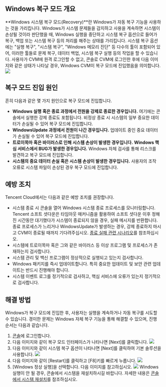 ## Windows 복구 모드 개요

**Windows 시스템 복구 모드(Recovery)**란 Windows가 자동 복구 기능을 사용하는 것을 가리킵니다. Windows가 시스템 문제들을 감지하고 사용을 계속하면 시스템이 손상될 것이라 판단했을 때, Windows 실행을 중단하고 시스템 복구 옵션으로 들어가 복구, 백업 또는 시스템 복구 등의 처리를 해주는 상태를 가리킵니다.
시스템 복구 옵션에는 "실행 복구", "시스템 복구", "Windows 메모리 진단" 등 다수의 툴이 포함되어 있어, 이러한 툴들로 문제 복구, 데이터 백업, 시스템 복구 실행 등의 작업을 할 수 있습니다.
사용자가 CVM에 원격 로그인할 수 없고, 콘솔로 CVM에 로그인한 후에 다음 이미지와 같은 상태가 나타날 경우, Windows CVM이 복구 모드에 진입했음을 의미합니다.
![](//mc.qcloudimg.com/static/img/e278c336a415066dcb8fc58333395ac3/image.png)

## 복구 모드 진입 원인
흔히 다음과 같은 몇 가지 원인으로 복구 모드에 진입합니다.
- **Windows 실행 혹은 종료 과정에서 전원을 강제로 종료한 경우입니다.** 여기에는 콘솔에서 실행한 강제 종료도 포함됩니다. 비정상 종료 시 시스템의 일부 중요한 데이터가 손실될 수 있어 복구 모드에 진입합니다.
- **WindowsUpdate 과정에서 전원이 나간 경우입니다.** 업데이트 중인 중요 데이터가 손실될 수 있어 복구 모드에 진입합니다.
- **트로이목마 혹은 바이러스로 인해 시스템 손상이 발생한 경우입니다.**
**Windows 핵심 서비스에서 BUG가 발생한 경우입니다.** Windows 자체 검사를 통해 리스크를 발견하고 복구 모드에 진입합니다.
- **시스템의 중요 데이터 손실 혹은 시스템 손상이 발생한 경우입니다.** 사용자의 조작 오류로 시스템 파일이 손상된 경우 복구 모드에 진입합니다.

## 예방 조치
Tencent Cloud에서는 다음과 같은 예방 조치를 권장합니다.
 - 시스템 종료 시 콘솔을 열어 Windows 시스템 종료 프로세스를 모니터링합니다. Tencent 소프트 셧다운은 타임아웃 매커니즘을 활용하여 소프트 셧다운 이후 정해진 시간동안 대기했다가 시스템이 종료되지 않을 경우, 실패 메시지를 반환합니다. 종료 프로세스가 느리거나 WindowsUpdate가 발생하는 경우, 강제 종료하지 마시고 CVM이 종료될 때까지 기다려주십시오. [종료 실패 관련 시나리오](https://intl.cloud.tencent.com/document/product/213/2917#shutdown-failure-scenarios)를 참조하십시오.
 - 시스템에 트로이목마 혹은 그와 같은 바이러스 등 이상 프로그램 및 프로세스가 존재하는지 검사합니다.
 - 시스템 관리 및 백신 프로그램이 정상적으로 실행되고 있는지 검사합니다.
 - Windows 패키지를 즉시 업데이트합니다. 특히 중요한 업데이트 및 보안 관련 업데이트는 반드시 진행해야 합니다.
 - 시스템 이벤트 로그를 정기적으로 검사하고, 핵심 서비스에 오류가 있는지 정기적으로 검사합니다.

## 해결 방법
 Windows가 복구 모드에 진입한 후, 사용자는 실행을 계속하거나 자동 복구를 시도할 수 있습니다. 경미한 문제는 Windows 자체 복구 기능을 통해 해결할 수 있으며, 진행 순서는 다음과 같습니다.
1. [콘솔](https://console.cloud.tencent.com/cvm)에 로그인합니다.
2. 다음 이미지와 같이 복구 모드 인터페이스가 나타나면 [Next]를 클릭합니다.
![](//mc.qcloudimg.com/static/img/94a1cf0f55d2c449a9d026bbbad5e4cd/image.png)
3. 다음 이미지와 같이 시스템 복구 옵션이 나타나면 [Next]를 클릭하여 기본 솔루션을 사용합니다.
![](//mc.qcloudimg.com/static/img/d178865f822d2146eb3bb58f1b851294/image.png)
4. 다음 이미지와 같이 [Restart]를 클릭하고 [F8]키를 빠르게 누릅니다.
![](//mc.qcloudimg.com/static/img/ab2fdd697015fcb7e53b287052086b65/image.png)
5. [Windows 정상 실행]을 선택합니다. 다음 이미지를 참고하십시오.
 ![](https://main.qcloudimg.com/raw/c3c62a6d77a2fe41d0ad02899faa06ed.png)
Windows 실행이 안 될 경우, 콘솔에서 시스템을 재설치하시길 바랍니다. 자세한 내용은 [콘솔에서 시스템 재설치](https://intl.cloud.tencent.com/document/product/213/4933#useConsole)를 참조하십시오.


